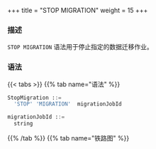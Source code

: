 +++
title = "STOP MIGRATION"
weight = 15
+++

### 描述

`STOP MIGRATION` 语法用于停止指定的数据迁移作业。

### 语法

{{< tabs >}}
{{% tab name="语法" %}}
```sql
StopMigration ::=
  'STOP' 'MIGRATION'  migrationJobId 

migrationJobId ::=
  string
```
{{% /tab %}}
{{% tab name="铁路图" %}}
<iframe frameborder="0" name="diagram" id="diagram" width="100%" height="100%"></iframe>
{{% /tab %}}
{{< /tabs >}}

### 补充说明

- `migrationJobId` 需要通过 [SHOW MIGRATION LIST](/cn/user-manual/shardingsphere-proxy/distsql/syntax/ral/migration/show-migration-list/) 语法查询获得

### 示例

- 停止指定的数据迁移作业

```sql
STOP MIGRATION 'j010180026753ef0e25d3932d94d1673ba551';
```

### 保留字

`STOP`、`MIGRATION`

### 相关链接

- [保留字](/cn/user-manual/shardingsphere-proxy/distsql/syntax/reserved-word/)
- [SHOW MIGRATION LIST](/cn/user-manual/shardingsphere-proxy/distsql/syntax/ral/migration/show-migration-list/)